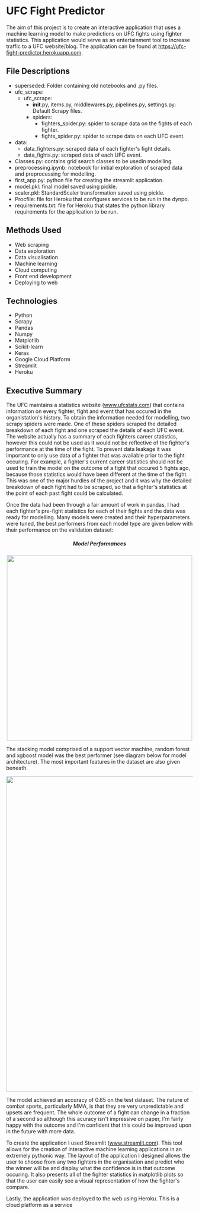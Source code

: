 # UFC Fight Predictor

The aim of this project is to create an interactive application that uses a machine learning model to make predictions on UFC fights using fighter statistics. This application would serve as an entertainment tool to increase traffic to a UFC website/blog. The application can be found at https://ufc-fight-predictor.herokuapp.com.

## File Descriptions

- superseded: Folder containing old notebooks and .py files.
- ufc_scrape:
  - ufc_scrape:
    - __init__.py, items.py, middlewares.py, pipelines.py, settings.py: Default Scrapy files.
    - spiders:
      - fighters_spider.py: spider to scrape data on the fights of each fighter.
      - fights_spider.py: spider to scrape data on each UFC event.
- data:
  - data_fighters.py: scraped data of each fighter's fight details.
  - data_fights.py: scraped data of each UFC event.
- Classes.py: contains grid search classes to be usedin modelling.
- preprocessing.ipynb: notebook for initial exploration of scraped data and preprocessing for modelling.
- first_app.py: python file for creating the streamlit application.
- model.pkl: final model saved using pickle.
- scaler.pkl: StandardScaler transformation saved using pickle.
- Procfile: file for Heroku that configures services to be run in the dynpo.
- requirements.txt: file for Heroku that states the python library requirements for the application to be run.

## Methods Used

- Web scraping
- Data exploration
- Data visualisation
- Machine learning
- Cloud computing
- Front end development
- Deploying to web

## Technologies

- Python
- Scrapy
- Pandas
- Numpy
- Matplotlib
- Scikit-learn
- Keras
- Google Cloud Platform
- Streamlit
- Heroku

## Executive Summary

The UFC maintains a statistics website (www.ufcstats.com) that contains information on every fighter, fight and event that has occured in the organistation's history. To obtain the information needed for modelling, two scrapy spiders were made. One of these spiders scraped the detailed breakdown of each fight and one scraped the details of each UFC event. The website actually has a summary of each fighters career statistics, however this could not be used as it would not be reflective of the fighter's performance at the time of the fight. To prevent data leakage it was important to only use data of a fighter that was available prior to the fight occuring. For example, a fighter's current career statistics should not be used to train the model on the outcome of a fight that occured 5 fights ago, because those statistics would have been different at the time of the fight. This was one of the major hurdles of the project and it was why the detailed breakdown of each fight had to be scraped, so that a fighter's statistics at the point of each past fight could be calculated.

Once the data had been through a fair amount of work in pandas, I had each fighter's pre-fight statistics for each of their fights and the data was ready for modelling. Many models were created and their hyperparameters were tuned, the best performers from each model type are given below with their performance on the validation dataset:

<h5 align="center">Model Performances</h5>
<p align="center">
  <img src="https://github.com/ravimalde/ufc_fight_predictor/blob/master/images/model_evalutaion.png" width=500>
</p>

The stacking model comprised of a support vector machine, random forest and xgboost model was the best performer (see diagram below for model architecture). The most important features in the dataset are also given beneath.

<img src="https://github.com/ravimalde/ufc_fight_predictor/blob/master/images/feature_importance.png" width=850 align=middle>

The model achieved an accuracy of 0.65 on the test dataset. The nature of combat sports, particularly MMA, is that they are very unpredictable and upsets are frequent. The whole outcome of a fight can change in a fraction of a second so although this acuracy isn't impressive on paper, I'm fairly happy with the outcome and I'm confident that this could be improved upon in the future with more data.

To create the application I used Streamlit (www.streamlit.com). This tool allows for the creation of interactive machine learning applications in an extremely pythonic way. The layout of the application I designed allows the user to choose from any two fighters in the organisation and predict who the winner will be and display what the confidence is in that outcome occuring. It also presents all of the fighter statistics in matplotlib plots so that the user can easily see a visual representation of how the fighter's compare.

Lastly, the application was deployed to the web using Heroku. This is a cloud platform as a service 
